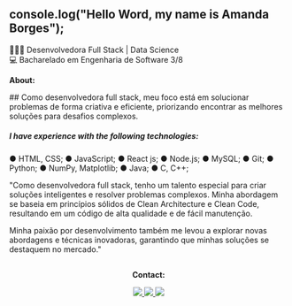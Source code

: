 ## console.log("Hello Word, my name is Amanda Borges");

👨🏻‍💻 Desenvolvedora Full Stack | Data Science
<br>
💻 Bacharelado em Engenharia de Software 3/8

<p><strong>About: </strong></p>##
Como desenvolvedora full stack, meu foco está em solucionar problemas de forma criativa e eficiente, priorizando encontrar as melhores soluções para desafios complexos.
  <h5> I have experience with the following technologies: </h5>
  
  ● HTML, CSS;
  ● JavaScript;
  ● React js;
  ● Node.js;
  ● MySQL;
  ● Git;
  ● Python;
  ● NumPy, Matplotlib;
  ● Java;
  ● C, C++;
  
  <p>"Como desenvolvedora full stack, tenho um talento especial para criar soluções inteligentes e resolver problemas complexos. Minha abordagem se baseia em princípios sólidos de Clean Architecture e Clean Code, resultando em um código de alta qualidade e de fácil manutenção. </p>
  <p>Minha paixão por desenvolvimento também me levou a explorar novas abordagens e técnicas inovadoras, garantindo que minhas soluções se destaquem no mercado."</p>
  
   ##
  <p align="center"><strong> Contact: </strong></p>
    
  <div align="center" > 
  <a href="https://www.instagram.com/amandadecassiaborges/" alt="INSTAGRAM">
  <img src="https://img.shields.io/badge/-Instagram-%23E4405F?style=for-the-badge&logo=Instagram&logoColor=ffffff&link=https://www.instagram.com/amandadecassiaborges"/>
  </a>
  
  
  <a href="mailto:amandaborgeses@gmail.com" alt="EMAIL"> 
  <img src="https://img.shields.io/badge/-Gmail-%23333?style=for-the-badge&logo=gmail&logoColor=white"/>
  </a>
    
  <a href="https://www.linkedin.com/in/amandadecassiaborges" alt="LINKEDIN">
  <img src="https://img.shields.io/badge/-Linkedin-%230077B5?style=for-the-badge&logo=Linkedin&logoColor=ffffff&link=https://www.linkedin.com/in/amandadecassiaborges"/>
  </a>
 
  </div>

